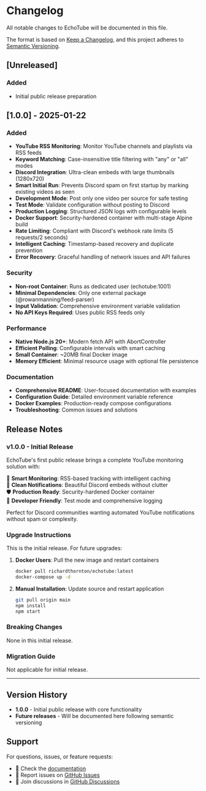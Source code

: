 # Changelog

All notable changes to EchoTube will be documented in this file.

The format is based on [Keep a Changelog](https://keepachangelog.com/en/1.0.0/),
and this project adheres to [Semantic Versioning](https://semver.org/spec/v2.0.0.html).

## [Unreleased]

### Added
- Initial public release preparation

## [1.0.0] - 2025-01-22

### Added
- **YouTube RSS Monitoring**: Monitor YouTube channels and playlists via RSS feeds
- **Keyword Matching**: Case-insensitive title filtering with "any" or "all" modes
- **Discord Integration**: Ultra-clean embeds with large thumbnails (1280x720)
- **Smart Initial Run**: Prevents Discord spam on first startup by marking existing videos as seen
- **Development Mode**: Post only one video per source for safe testing
- **Test Mode**: Validate configuration without posting to Discord
- **Production Logging**: Structured JSON logs with configurable levels
- **Docker Support**: Security-hardened container with multi-stage Alpine build
- **Rate Limiting**: Compliant with Discord's webhook rate limits (5 requests/2 seconds)
- **Intelligent Caching**: Timestamp-based recovery and duplicate prevention
- **Error Recovery**: Graceful handling of network issues and API failures

### Security
- **Non-root Container**: Runs as dedicated user (echotube:1001)
- **Minimal Dependencies**: Only one external package (@rowanmanning/feed-parser)
- **Input Validation**: Comprehensive environment variable validation
- **No API Keys Required**: Uses public RSS feeds only

### Performance
- **Native Node.js 20+**: Modern fetch API with AbortController
- **Efficient Polling**: Configurable intervals with smart caching
- **Small Container**: ~20MB final Docker image
- **Memory Efficient**: Minimal resource usage with optional file persistence

### Documentation
- **Comprehensive README**: User-focused documentation with examples
- **Configuration Guide**: Detailed environment variable reference
- **Docker Examples**: Production-ready compose configurations
- **Troubleshooting**: Common issues and solutions

## Release Notes

### v1.0.0 - Initial Release

EchoTube's first public release brings a complete YouTube monitoring solution with:

🎯 **Smart Monitoring**: RSS-based tracking with intelligent caching  
🎨 **Clean Notifications**: Beautiful Discord embeds without clutter  
🛡️ **Production Ready**: Security-hardened Docker container  
🧪 **Developer Friendly**: Test mode and comprehensive logging  

Perfect for Discord communities wanting automated YouTube notifications without spam or complexity.

### Upgrade Instructions

This is the initial release. For future upgrades:

1. **Docker Users**: Pull the new image and restart containers
   ```bash
   docker pull richardthornton/echotube:latest
   docker-compose up -d
   ```

2. **Manual Installation**: Update source and restart application
   ```bash
   git pull origin main
   npm install
   npm start
   ```

### Breaking Changes

None in this initial release.

### Migration Guide

Not applicable for initial release.

---

## Version History

- **1.0.0** - Initial public release with core functionality
- **Future releases** - Will be documented here following semantic versioning

## Support

For questions, issues, or feature requests:
- 📖 Check the [documentation](https://github.com/richardthornton/echotube/wiki)
- 🐛 Report issues on [GitHub Issues](https://github.com/richardthornton/echotube/issues)
- 💬 Join discussions in [GitHub Discussions](https://github.com/richardthornton/echotube/discussions)